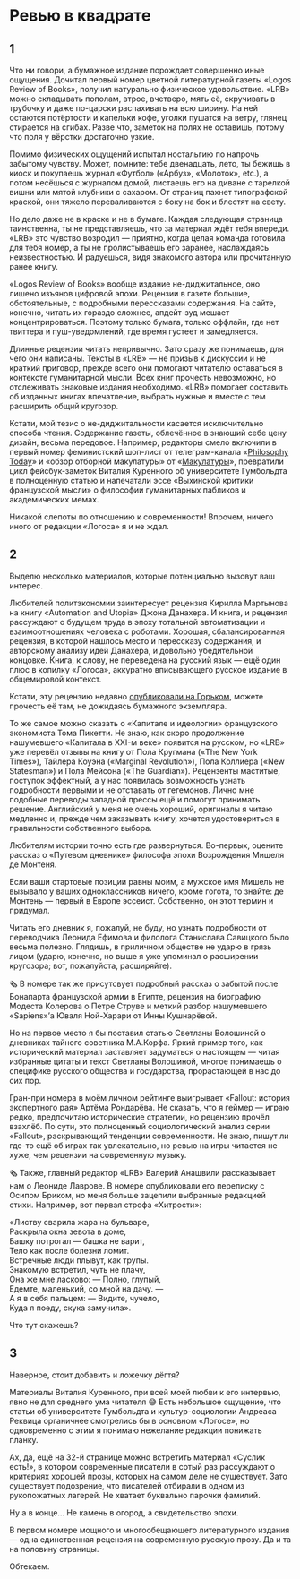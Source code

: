 
# Ревью в квадрате

## 1
Что ни говори, а бумажное издание порождает совершенно иные ощущения. Дочитал первый номер цветной литературной газеты «Logos Review of Books», получил натурально физическое удовольствие. «LRB» можно складывать пополам, втрое, вчетверо, мять её, скручивать в трубочку и даже по-царски распахивать на всю ширину. На ней остаются потёртости и капельки кофе, уголки пушатся на ветру, глянец стирается на сгибах. Разве что, заметок на полях не оставишь, потому что поля у вёрстки достаточно узкие.

Помимо физических ощущений испытал ностальгию по напрочь забытому чувству. Может, помните: тебе двенадцать, лето, ты бежишь в киоск и покупаешь журнал «Футбол» («Арбуз», «Молоток», etc.), а потом несёшься с журналом домой, листаешь его на диване с тарелкой вишни или мятой клубники с сахаром. От страниц пахнет типографской краской, они тяжело переваливаются с боку на бок и блестят на свету.

Но дело даже не в краске и не в бумаге. Каждая следующая страница таинственна, ты не представляешь, что за материал ждёт тебя впереди. «LRB» это чувство возродил — приятно, когда целая команда готовила для тебя номер, а ты не пролистываешь его заранее, наслаждаясь неизвестностью. И радуешься, видя знакомого автора или прочитанную ранее книгу.

«Logos Review of Books» вообще издание не-диджитальное, оно лишено изъянов цифровой эпохи. Рецензии в газете большие, обстоятельные, с подробными перессказами содержания. На сайте, конечно, читать их гораздо сложнее, апдейт-зуд мешает концентрироваться. Поэтому только бумага, только оффлайн, где нет твиттера и пуш-уведомлений, где время густеет и замедляется.

Длинные рецензии читать непривычно. Зато сразу же понимаешь, для чего они написаны. Тексты в «LRB» — не призыв к дискуссии и не краткий приговор, прежде всего они помогают читателю оставаться в контексте гуманитарной мысли. Всех книг прочесть невозможно, но отслеживать знаковые издания необходимо. «LRB» помогает составить об изданных книгах впечатление, выбрать нужные и вместе с тем расширить общий кругозор.

Кстати, мой тезис о не-диджитальности касается исключительно способа чтения. Содержание газеты, облечённое в знающий себе цену дизайн, весьма передовое. Например, редакторы смело включили в первый номер феминистский шоп-лист от телеграм-канала «[Philosophy Today][1]» и «обзор отборной макулатуры» от «[Макулатуры][2]», превратили цикл фейсбук-заметок Виталия Куренного об университете Гумбольдта в полноценную статью и напечатали эссе «Выхинской критики французской мысли» о философии гуманитарных пабликов и академических мемах.

Никакой слепоты по отношению к современности! Впрочем, ничего иного от редакции «Логоса» я и не ждал.

## 2
Выделю несколько материалов, которые потенциально вызовут ваш интерес.

Любителей политэкономии заинтересует рецензия Кирилла Мартынова на книгу «Automation and Utopia» Джона Данахера. И книга, и рецензия рассуждают о будущем труда в эпоху тотальной автоматизации и взаимоотношениях человека с роботами. Хорошая, сбалансированная рецензия, в которой нашлось место и перессказу содержания, и авторскому анализу идей Данахера, и довольно убедительной концовке. Книга, к слову, не переведена на русский язык — ещё один плюс в копилку «Логоса», аккуратно вписывающего русское издание в общемировой контекст.

Кстати, эту рецензию недавно [опубликовали на Горьком][3], можете прочесть её там, не дожидаясь бумажного экземпляра.

То же самое можно сказать о «Капитале и идеологии» французского экономиста Тома Пикетти. Не знаю, как скоро продолжение нашумевшего «Капитала в XXI-м веке» появится на русском, но «LRB» уже перевёл отзывы на книгу от Пола Кругмана («The New York Times»), Тайлера Коуэна («Marginal Revolution»), Пола Коллиера («New Statesman») и Пола Мейсона («The Guardian»). Рецензенты маститые, поступок эффектный, а у нас появилась возможность узнать подробности первыми и не отставать от гегемонов. Лично мне подобные переводы западной прессы ещё и помогут принимать решение. Английский у меня не очень хороший, оригиналы я читаю медленно и, прежде чем заказывать книгу, хочется удостовериться в правильности собственного выбора.

Любителям истории точно есть где развернуться. Во-первых, оцените рассказ о «Путевом дневнике» философа эпохи Возрождения Мишеля де Монтеня. 

Если ваши стартовые позиции равны моим, а мужское имя Мишель не вызывало у ваших одноклассников ничего, кроме гогота, то знайте: де Монтень — первый в Европе эссеист. Собственно, он этот термин и придумал. 

Читать его дневник я, пожалуй, не буду, но узнать подробности от переводчика Леонида Ефимова и филолога Станислава Савицкого было весьма полезно. Глядишь, в приличном обществе не ударю в грязь лицом (ударю, конечно, но выше я уже упоминал о расширении кругозора; вот, пожалуйста, расширяйте).

🗞️
В номере так же присутсвует подробный рассказ о забытой после Бонапарта французской армии в Египте, рецензия на биографию Модеста Колерова о Петре Струве и меткий разбор нашумевшего «Sapiens»’а Юваля Ной-Харари от Инны Кушнарёвой.

Но на первое место я бы поставил статью Светланы Волошиной о дневниках тайного советника М.А.Корфа. Яркий пример того, как исторический материал заставляет задуматься о настоящем — читая избранные цитаты и текст Светланы Волошиной, многое понимаешь о специфике русского общества и государства, прорастающей в нас до сих пор. 

Гран-при номера в моём личном рейтинге выигрывает «Fallout: история экспертного рая» Артёма Рондарёва. Не сказать, что я геймер — играю редко, предпочитаю исторические стратегии, но рецензию прочёл взахлёб. По сути, это полноценный социологический анализ серии «Fallout», раскрывающий тенденции современности. Не знаю, пишут ли где-то ещё об играх так увлекательно, но ревью на игры читается не хуже, чем рецензии на современную музыку.

🗞️
Также, главный редактор «LRB» Валерий Анашвили рассказывает нам о Леониде Лаврове. В номере опубликовали его переписку с Осипом Бриком, но меня больше зацепили выбранные редакцией стихи. Например, вот первая строфа «Хитрости»:

«Листву сварила жара на бульваре,  
Раскрыла окна зевота в доме,  
Башку потрогал — башка не варит,  
Тело как после болезни ломит.  
Встречные люди плывут, как трупы.  
Знакомую встретил, чуть не плачу,  
Она же мне ласково: — Полно, глупый,  
Едемте, маленький, со мной на дачу. —  
А я в себя пальцем: — Видите, чучело,  
Куда я поеду, скука замучила».  

Что тут скажешь?

## 3
Наверное, стоит добавить и ложечку дёгтя?

Материалы Виталия Куренного, при всей моей любви к его интервью, явно не для среднего ума читателя 😅 Есть небольшое ощущение, что статьи об университете Гумбольдта и культур-социологии Андреаса Реквица органичнее смотрелись бы в основном «Логосе», но одновременно с этим я понимаю нежелание редакции понижать планку.

Ах, да, ещё на 32-й странице можно встретить материал «Суслик есть!», в котором современные писатели в сотый раз рассуждают о критериях хорошей прозы, которых на самом деле не существует. Зато существует подозрение, что писателей отбирали в одном из рукопожатных лагерей. Не хватает буквально парочки фамилий.

Ну а в конце… Не камень в огород, а свидетельство эпохи.

В первом номере мощного и многообещающего литературного издания — одна единственная рецензия на современную русскую прозу. Да и та на половину страницы.

Обтекаем.

[1]:	http://t.me/Philosophytoday
[2]:	http://t.me/thrashbooks
[3]:	https://gorky.media/fragments/zhdet-li-nas-vosstanie-na-puti-v-virtualnuyu-utopiyu/%0A